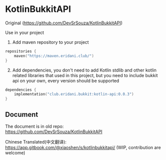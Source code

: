 # KotlinBukkitAPI

Original (https://github.com/DevSrSouza/KotlinBukkitAPI)

Use in your project

1. Add maven repository to your project

```kotlin
repositories {
    maven("https://maven.eridani.club/")
}
```

2. Add dependencies, you don't need to add Kotlin stdlib and other kotlin related libraries that used in this project, but you need to include bukkit api on your
   own, every version should be supported

```kotlin
dependencies {
    implementation("club.eridani.bukkit:kotlin-api:0.0.3")
}
```

## Document
The document is in old repo: https://github.com/DevSrSouza/KotlinBukkitAPI

Chinese Translated(中文翻译): https://app.gitbook.com/@xiaoshen/s/kotlinbukkitapi/ (WIP, contribution are welcome)
